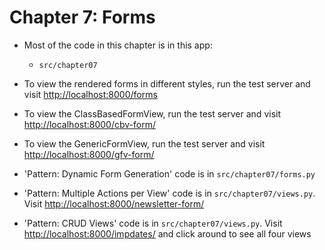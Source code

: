 # Chapter 7: Forms

* Most of the code in this chapter is in this app:
	- `src/chapter07`

* To view the rendered forms in different styles, run the test server and visit <http://localhost:8000/forms>
* To view the ClassBasedFormView, run the test server and visit <http://localhost:8000/cbv-form/>
* To view the GenericFormView, run the test server and visit <http://localhost:8000/gfv-form/>
* 'Pattern: Dynamic Form Generation' code is in `src/chapter07/forms.py`
* 'Pattern: Multiple Actions per View' code is in `src/chapter07/views.py`. Visit <http://localhost:8000/newsletter-form/>
* 'Pattern: CRUD Views' code is in `src/chapter07/views.py`. Visit <http://localhost:8000/impdates/> and click around to see all four views
